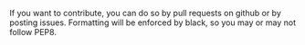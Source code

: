 If you want to contribute, you can do so by pull requests on github or by posting issues.
Formatting will be enforced by black, so you may or may not follow PEP8.
